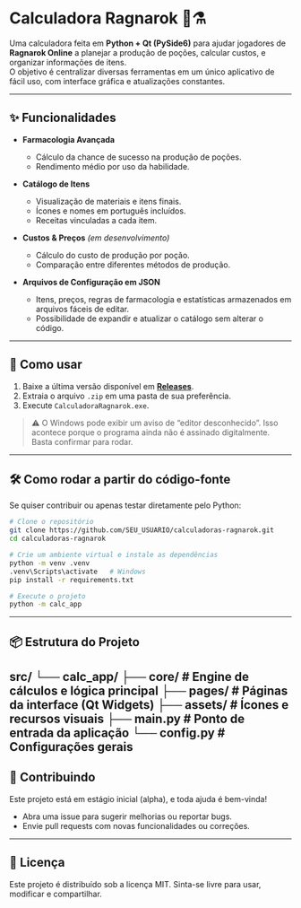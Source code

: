 # Calculadora Ragnarok 🧪⚗️

Uma calculadora feita em **Python + Qt (PySide6)** para ajudar jogadores de **Ragnarok Online** a planejar a produção de poções, calcular custos, e organizar informações de itens.  
O objetivo é centralizar diversas ferramentas em um único aplicativo de fácil uso, com interface gráfica e atualizações constantes.

---

## ✨ Funcionalidades

- **Farmacologia Avançada**  
  - Cálculo da chance de sucesso na produção de poções.  
  - Rendimento médio por uso da habilidade.  

- **Catálogo de Itens**  
  - Visualização de materiais e itens finais.  
  - Ícones e nomes em português incluídos.  
  - Receitas vinculadas a cada item.  

- **Custos & Preços** *(em desenvolvimento)*  
  - Cálculo do custo de produção por poção.  
  - Comparação entre diferentes métodos de produção.  

- **Arquivos de Configuração em JSON**  
  - Itens, preços, regras de farmacologia e estatísticas armazenados em arquivos fáceis de editar.  
  - Possibilidade de expandir e atualizar o catálogo sem alterar o código.  

---

## 🚀 Como usar

1. Baixe a última versão disponível em **[Releases](../../releases)**.  
2. Extraia o arquivo `.zip` em uma pasta de sua preferência.  
3. Execute `CalculadoraRagnarok.exe`.  

> ⚠️ O Windows pode exibir um aviso de “editor desconhecido”. Isso acontece porque o programa ainda não é assinado digitalmente. Basta confirmar para rodar.

---

## 🛠️ Como rodar a partir do código-fonte

Se quiser contribuir ou apenas testar diretamente pelo Python:

```bash
# Clone o repositório
git clone https://github.com/SEU_USUARIO/calculadoras-ragnarok.git
cd calculadoras-ragnarok

# Crie um ambiente virtual e instale as dependências
python -m venv .venv
.venv\Scripts\activate   # Windows
pip install -r requirements.txt

# Execute o projeto
python -m calc_app
```
---

## 📦 Estrutura do Projeto

src/
 └── calc_app/
     ├── core/              # Engine de cálculos e lógica principal
     ├── pages/             # Páginas da interface (Qt Widgets)
     ├── assets/            # Ícones e recursos visuais
     ├── __main__.py        # Ponto de entrada da aplicação
     └── config.py          # Configurações gerais
---

## 🤝 Contribuindo
Este projeto está em estágio inicial (alpha), e toda ajuda é bem-vinda!
- Abra uma issue para sugerir melhorias ou reportar bugs.
- Envie pull requests com novas funcionalidades ou correções.
---
## 📜 Licença
Este projeto é distribuído sob a licença MIT.
Sinta-se livre para usar, modificar e compartilhar.

